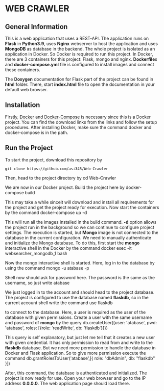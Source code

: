 # WEB CRAWLER

## General Information

This is a web application that uses a REST-API. The application runs on **Flask** in **Python3.9**, uses
**Nginx** webserver to host the application and uses **MongoDB** as database in the backend. The
whole project is isolated as an application in Docker. So Docker is required to run this project. In
Docker, there are 3 containers for this project: Flask, mongo and nginx. **Dockerfile**s and
**docker-compose.yml** file is configured to install images and connect these containers.

The **Doxygen** documentation for Flask part of the project can be found in **html** folder. There,
start **index.html** file to open the documentation in your default web browser.

## Installation

Firstly, [Docker](https://www.docker.com) and [Docker-Compose](https://docs.docker.com/compose/install/) is necessary since this is a Docker project. You can find the download links from the links and follow the setup procedures. After installing Docker, make sure the command     docker     and     docker-compose    is in the path.

## Run the Project

To start the project, download this repository by

    git clone https://github.com/asi345/Web-Crawler

Then, head to the project directory by
    cd Web-Crawler

We are now in our Docker project. Build the project here by
    docker-compose build

This may take a while sinceit will download and install all requirements for the project and get
the project ready for execution. Now start the containers by the command
    docker-compose up -d

This will run all the images installed in the build command. **-d** option allows the project run in
the background so we can continue to configure project settings. The execution is started, but
**Mongo** image is not connected to the database in the current configuration. We need to manually
authenticate and initialize the Mongo database. To do this, first start the **mongo** interactive
shell in the Docker by the command
   docker exec -it websearcher\_mongodb\_1 bash

Now the mongo interactive shell is started. Here, log in to the database by using the command
    mongo -u atabase -p

Shell now should ask for password here. The password is the same as the username, so just write
    atabase

We just logged in to the account and should head to the project database. The project is configured
to use the database named **flaskdb**, so in the current account shell write the command
    use flaskdb

to connect to the database. Here, a user is required as the user of the database with given
permissions. Create a user with the same username and password of **mongo** by the query
   db.createUser({user: 'atabase', pwd: 'atabase', roles: [{role: 'readWrite', db: 'flaskdb'}]})

This query is self explanatory, but just let me tell that it creates a new user with given
credential. It has only permission to read from and write to the **flaskdb** database. But we need
more permission to handle the database in Docker and Flask application. So to give more permission
execute the command
    db.grantRolesToUser('atabase',[{ role: "dbAdmin", db: "flaskdb" }])

After, this command, the database is authenticated and initialized. The project is now ready for
use. Open your web browser and go to the IP address **0.0.0.0**. The web application page should
load there.

